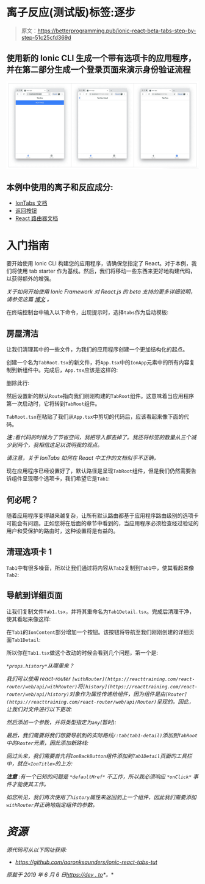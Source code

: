 # 离子反应(测试版)标签:逐步

> 原文：<https://betterprogramming.pub/ionic-react-beta-tabs-step-by-step-51c25cfd369d>

## 使用新的 Ionic CLI 生成一个带有选项卡的应用程序，并在第二部分生成一个登录页面来演示身份验证流程

![](img/d149fe3a1ed8808475cf01f56664cffa.png)

## 本例中使用的离子和反应成分:

*   [IonTabs 文档](https://ionicframework.com/docs/api/tabs)
*   [返回按钮](https://ionicframework.com/docs/api/back-button)
*   [React 路由器文档](https://reacttraining.com/react-router/web/guides/quick-start)

# 入门指南

要开始使用 Ionic CLI 构建您的应用程序，请确保您指定了 React。对于本例，我们将使用 tab starter 作为基线。然后，我们将移动一些东西来更好地构建代码，以获得额外的增强。

*关于如何开始使用 Ionic Framework 对 React.js 的 beta 支持的更多详细说明，请参见这篇* [*博文*](https://ionicframework.com/blog/ionic-cli-v5-brings-react-beta-support/) *。*

在终端控制台中输入以下命令，出现提示时，选择`tabs`作为启动模板:

## 房屋清洁

让我们清理其中的一些文件，为我们的应用程序创建一个更加结构化的起点。

创建一个名为`TabRoot.tsx`的新文件，将`App.tsx`中的`IonApp`元素中的所有内容复制到新组件中。完成后，`App.tsx`应该是这样的:

删除此行:

然后设置新的默认`Route`指向我们刚刚构建的`TabRoot`组件。这意味着当应用程序第一次启动时，它将转到`TabRoot`组件。

`TabRoot.tsx`在粘贴了我们从`App.tsx`中剪切的代码后，应该看起来像下面的代码。

***注*** *:看代码的时候为了节省空间，我把导入都去掉了。我还将标签的数量从三个减少到两个，我相信这足以说明我的观点。*

*请注意，关于 IonTabs 如何在 React 中工作的文档似乎不正确，*

现在应用程序已经设置好了，默认路径是呈现`TabRoot`组件，但是我们仍然需要告诉组件呈现哪个选项卡，我们希望它是`Tab1`:

## 何必呢？

随着应用程序变得越来越复杂，让所有默认路由都基于应用程序路由级别的选项卡可能会有问题。正如您将在后面的章节中看到的，当应用程序必须检查经过验证的用户和受保护的路由时，这种设置将是有益的。

## 清理选项卡 1

`Tab1`中有很多噪音，所以让我们通过将内容从`Tab2`复制到`Tab1`中，使其看起来像`Tab2`:

## 导航到详细页面

让我们复制文件`Tab1.tsx`，并将其重命名为`Tab1Detail.tsx`。完成后清理干净，使其看起来像这样:

在`Tab1`的`IonContent`部分增加一个按钮。该按钮将导航至我们刚刚创建的详细页面`Tab1Detail`:

所以你在`Tab1.tsx`做这个改动的时候会看到几个问题，第一个是:

*`*props.history*`*从哪里来？**

*我们可以使用 react-router `[withRouter](https://reacttraining.com/react-router/web/api/withRouter)`将`[history](https://reacttraining.com/react-router/web/api/history)`对象作为属性传递给组件，因为组件是由`[Router](https://reacttraining.com/react-router/web/api/Router)`呈现的。因此，让我们对文件进行以下更改:*

*然后添加一个参数，并将类型指定为`any`(暂时):*

*最后，我们需要将我们想要导航到的实际路线`/:tab(tab1-detail)`添加到`TabRoot`中的`Router`元素，因此添加新路线:*

*回过头来，我们需要首先将`IonBackButton`组件添加到`Tab1Detail`页面的工具栏中，就在`<IonTitle>`的上方:*

****注意*** *:有一个已知的问题是* `*defaultHref*` *不工作，所以我必须响应* `*onClick*` *事件才能使其工作。**

*如您所见，我们再次使用了`history`属性来返回到上一个组件，因此我们需要添加`withRouter`并正确地指定组件的参数。*

# *资源*

*源代码可从以下网址获得:*

*   *https://github.com/aaronksaunders/ionic-react-tabs-tut*

**原载于 2019 年 6 月 6 日*[*https://dev . to*](https://dev.to/aaronksaunders/ionic-react-beta-tabs-step-by-step-iij)*。**